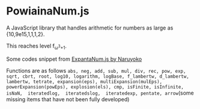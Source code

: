 # PowiainaNum.js

A JavaScript library that handles arithmetic for numbers as large as {10,9e15,1,1,1,2}.

This reaches level f<sub>ω<sup>3</sup>+1</sub>.

Some codes snippet from [ExpantaNum.js by Naruyoko](https://github.com/Naruyoko/ExpantaNum.js)

Functions are as follows `abs, neg, add, sub, mul, div, rec, pow, exp, sqrt, cbrt, root, log10, logarithm, logBase, f_lambertw, d_lambertw, lambertw, tetrate, expansion(eps), multiExpansion(mulEps), powerExpansion(powEps), explosion(els), cmp, isFinite, isInfinite, isNaN,  iteratedlog,  iteratedslog,  iteratedexp, pentate, arrow`(some missing items that have not been fully developed)
